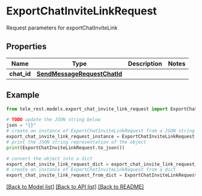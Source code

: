 # ExportChatInviteLinkRequest

Request parameters for exportChatInviteLink

## Properties

Name | Type | Description | Notes
------------ | ------------- | ------------- | -------------
**chat_id** | [**SendMessageRequestChatId**](SendMessageRequestChatId.md) |  | 

## Example

```python
from tele_rest.models.export_chat_invite_link_request import ExportChatInviteLinkRequest

# TODO update the JSON string below
json = "{}"
# create an instance of ExportChatInviteLinkRequest from a JSON string
export_chat_invite_link_request_instance = ExportChatInviteLinkRequest.from_json(json)
# print the JSON string representation of the object
print(ExportChatInviteLinkRequest.to_json())

# convert the object into a dict
export_chat_invite_link_request_dict = export_chat_invite_link_request_instance.to_dict()
# create an instance of ExportChatInviteLinkRequest from a dict
export_chat_invite_link_request_from_dict = ExportChatInviteLinkRequest.from_dict(export_chat_invite_link_request_dict)
```
[[Back to Model list]](../README.md#documentation-for-models) [[Back to API list]](../README.md#documentation-for-api-endpoints) [[Back to README]](../README.md)



